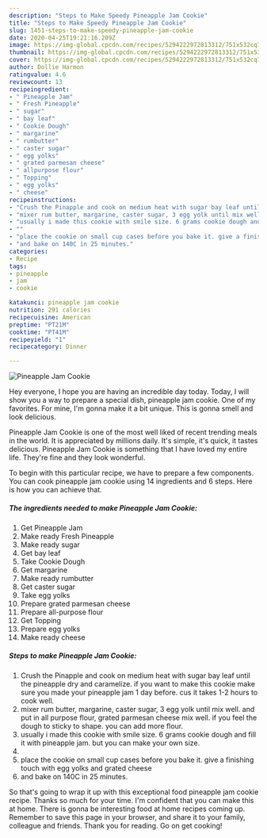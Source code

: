 ```yaml
---
description: "Steps to Make Speedy Pineapple Jam Cookie"
title: "Steps to Make Speedy Pineapple Jam Cookie"
slug: 1451-steps-to-make-speedy-pineapple-jam-cookie
date: 2020-04-25T19:21:16.209Z
image: https://img-global.cpcdn.com/recipes/5294222972813312/751x532cq70/pineapple-jam-cookie-recipe-main-photo.jpg
thumbnail: https://img-global.cpcdn.com/recipes/5294222972813312/751x532cq70/pineapple-jam-cookie-recipe-main-photo.jpg
cover: https://img-global.cpcdn.com/recipes/5294222972813312/751x532cq70/pineapple-jam-cookie-recipe-main-photo.jpg
author: Dollie Harmon
ratingvalue: 4.6
reviewcount: 13
recipeingredient:
- " Pineapple Jam"
- " Fresh Pineapple"
- " sugar"
- " bay leaf"
- " Cookie Dough"
- " margarine"
- " rumbutter"
- " caster sugar"
- " egg yolks"
- " grated parmesan cheese"
- " allpurpose flour"
- " Topping"
- " egg yolks"
- " cheese"
recipeinstructions:
- "Crush the Pinapple and cook on medium heat with sugar bay leaf until the pineapple dry and caramelize. if you want to make this cookie make sure you made your pineapple jam 1 day before. cus it takes 1-2 hours to cook well."
- "mixer rum butter, margarine, caster sugar, 3 egg yolk until mix well. and put in all purpose flour, grated parmesan cheese mix well. if you feel the dough to sticky to shape. you can add more flour."
- "usually i made this cookie with smile size. 6 grams cookie dough and fill it with pineapple jam. but you can make your own size."
- ""
- "place the cookie on small cup cases before you bake it. give a finishing touch with egg yolks and grated cheese"
- "and bake on 140C in 25 minutes."
categories:
- Recipe
tags:
- pineapple
- jam
- cookie

katakunci: pineapple jam cookie 
nutrition: 291 calories
recipecuisine: American
preptime: "PT21M"
cooktime: "PT41M"
recipeyield: "1"
recipecategory: Dinner

---
```



![Pineapple Jam Cookie](https://img-global.cpcdn.com/recipes/5294222972813312/751x532cq70/pineapple-jam-cookie-recipe-main-photo.jpg)

Hey everyone, I hope you are having an incredible day today. Today, I will show you a way to prepare a special dish, pineapple jam cookie. One of my favorites. For mine, I'm gonna make it a bit unique. This is gonna smell and look delicious.

Pineapple Jam Cookie is one of the most well liked of recent trending meals in the world. It is appreciated by millions daily. It's simple, it's quick, it tastes delicious. Pineapple Jam Cookie is something that I have loved my entire life. They're fine and they look wonderful.




To begin with this particular recipe, we have to prepare a few components. You can cook pineapple jam cookie using 14 ingredients and 6 steps. Here is how you can achieve that.

<!--inarticleads1-->

##### The ingredients needed to make Pineapple Jam Cookie:

1. Get  Pineapple Jam
1. Make ready  Fresh Pineapple
1. Make ready  sugar
1. Get  bay leaf
1. Take  Cookie Dough
1. Get  margarine
1. Make ready  rumbutter
1. Get  caster sugar
1. Take  egg yolks
1. Prepare  grated parmesan cheese
1. Prepare  all-purpose flour
1. Get  Topping
1. Prepare  egg yolks
1. Make ready  cheese




<!--inarticleads2-->

##### Steps to make Pineapple Jam Cookie:

1. Crush the Pinapple and cook on medium heat with sugar bay leaf until the pineapple dry and caramelize. if you want to make this cookie make sure you made your pineapple jam 1 day before. cus it takes 1-2 hours to cook well.
1. mixer rum butter, margarine, caster sugar, 3 egg yolk until mix well. and put in all purpose flour, grated parmesan cheese mix well. if you feel the dough to sticky to shape. you can add more flour.
1. usually i made this cookie with smile size. 6 grams cookie dough and fill it with pineapple jam. but you can make your own size.
1. 
1. place the cookie on small cup cases before you bake it. give a finishing touch with egg yolks and grated cheese
1. and bake on 140C in 25 minutes.




So that's going to wrap it up with this exceptional food pineapple jam cookie recipe. Thanks so much for your time. I'm confident that you can make this at home. There is gonna be interesting food at home recipes coming up. Remember to save this page in your browser, and share it to your family, colleague and friends. Thank you for reading. Go on get cooking!
